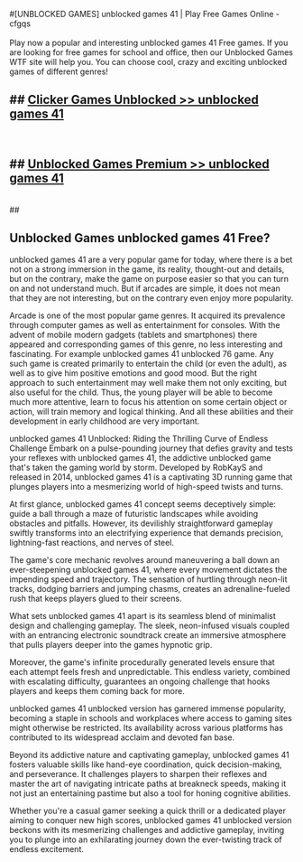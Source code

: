 #[UNBLOCKED GAMES] unblocked games 41 | Play Free Games Online - cfgqs <br>
<br>
Play now a popular and interesting unblocked games 41 Free games. If you are looking for free games for school and office, then our Unblocked Games WTF site will help you. You can choose cool, crazy and exciting unblocked games of different genres!


## ##  [Clicker Games Unblocked >> unblocked games 41](http://freeplayer.one?title=unblocked_games_41&ref=22)
  <br>

##  ## [Unblocked Games Premium >> unblocked games 41](http://freeplayer.one?title=unblocked_games_41&ref=22)
  <br>
  ##



## Unblocked Games unblocked games 41 Free?

unblocked games 41 are a very popular game for today, where there is a bet not on a strong immersion in the game, its reality, thought-out and details, but on the contrary, make the game on purpose easier so that you can turn on and not understand much. But if arcades are simple, it does not mean that they are not interesting, but on the contrary even enjoy more popularity.

Arcade is one of the most popular game genres. It acquired its prevalence through computer games as well as entertainment for consoles. With the advent of mobile modern gadgets (tablets and smartphones) there appeared and corresponding games of this genre, no less interesting and fascinating. For example unblocked games 41 unblocked 76 game. Any such game is created primarily to entertain the child (or even the adult), as well as to give him positive emotions and good mood. But the right approach to such entertainment may well make them not only exciting, but also useful for the child. Thus, the young player will be able to become much more attentive, learn to focus his attention on some certain object or action, will train memory and logical thinking. And all these abilities and their development in early childhood are very important.

unblocked games 41 Unblocked: Riding the Thrilling Curve of Endless Challenge
Embark on a pulse-pounding journey that defies gravity and tests your reflexes with unblocked games 41, the addictive unblocked game that's taken the gaming world by storm. Developed by RobKayS and released in 2014, unblocked games 41 is a captivating 3D running game that plunges players into a mesmerizing world of high-speed twists and turns.

At first glance, unblocked games 41 concept seems deceptively simple: guide a ball through a maze of futuristic landscapes while avoiding obstacles and pitfalls. However, its devilishly straightforward gameplay swiftly transforms into an electrifying experience that demands precision, lightning-fast reactions, and nerves of steel.

The game's core mechanic revolves around maneuvering a ball down an ever-steepening unblocked games 41, where every movement dictates the impending speed and trajectory. The sensation of hurtling through neon-lit tracks, dodging barriers and jumping chasms, creates an adrenaline-fueled rush that keeps players glued to their screens.

What sets unblocked games 41 apart is its seamless blend of minimalist design and challenging gameplay. The sleek, neon-infused visuals coupled with an entrancing electronic soundtrack create an immersive atmosphere that pulls players deeper into the games hypnotic grip.

Moreover, the game's infinite procedurally generated levels ensure that each attempt feels fresh and unpredictable. This endless variety, combined with escalating difficulty, guarantees an ongoing challenge that hooks players and keeps them coming back for more.

unblocked games 41 unblocked version has garnered immense popularity, becoming a staple in schools and workplaces where access to gaming sites might otherwise be restricted. Its availability across various platforms has contributed to its widespread acclaim and devoted fan base.

Beyond its addictive nature and captivating gameplay, unblocked games 41 fosters valuable skills like hand-eye coordination, quick decision-making, and perseverance. It challenges players to sharpen their reflexes and master the art of navigating intricate paths at breakneck speeds, making it not just an entertaining pastime but also a tool for honing cognitive abilities.

Whether you're a casual gamer seeking a quick thrill or a dedicated player aiming to conquer new high scores, unblocked games 41 unblocked version beckons with its mesmerizing challenges and addictive gameplay, inviting you to plunge into an exhilarating journey down the ever-twisting track of endless excitement.